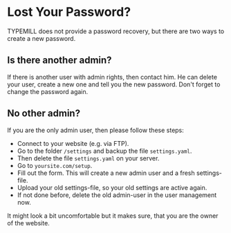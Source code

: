 # Lost Your Password?

TYPEMILL does not provide a password recovery, but there are two ways to create a new password.

## Is there another admin?

If there is another user with admin rights, then contact him. He can delete your user, create a new one and tell you the new password. Don't forget to change the password again.

 

## No other admin?

If you are the only admin user, then please follow these steps: 

* Connect to your website (e.g. via FTP).
* Go to the folder `/settings` and backup the file `settings.yaml`.
* Then delete the file `settings.yaml` on your server.
* Go to `yoursite.com/setup`.
* Fill out the form. This will create a new admin user and a fresh settings-file.
* Upload your old settings-file, so your old settings are active again.
* If not done before, delete the old admin-user in the user management now.

It might look a bit uncomfortable but it makes sure, that you are the owner of the website.


